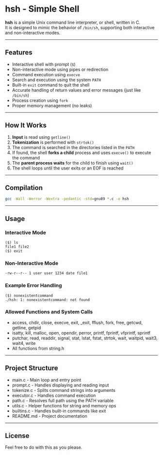 # hsh - Simple Shell

**hsh** is a simple Unix command line interpreter, or shell, written in C.  
It is designed to mimic the behavior of `/bin/sh`, supporting both interactive and non-interactive modes.

---

## Features

- Interactive shell with prompt (`$`)
- Non-interactive mode using pipes or redirection
- Command execution using `execve`
- Search and execution using the system `PATH`
- Built-in `exit` command to quit the shell
- Accurate handling of return values and error messages (just like `/bin/sh`)
- Process creation using `fork`
- Proper memory management (no leaks)

---

## How It Works

1. **Input** is read using `getline()`
2. **Tokenization** is performed with `strtok()`
3. The command is searched in the directories listed in the `PATH`
4. If found, the shell **forks a child** process and uses `execve()` to execute the command
5. The **parent process waits** for the child to finish using `wait()`
6. The shell loops until the user exits or an EOF is reached

---

## Compilation

```bash
gcc -Wall -Werror -Wextra -pedantic -std=gnu89 *.c -o hsh
```

---

## Usage

### Interactive Mode

```$ ./hsh
($) ls
file1 file2
($) exit
```

### Non-Interactive Mode

```$ echo "ls -l" | ./hsh
-rw-r--r-- 1 user user 1234 date file1
```

### Example Error Handling

```$ ./hsh
($) nonexistentcommand
./hsh: 1: nonexistentcommand: not found
```

### Allowed Functions and System Calls

- access, chdir, close, execve, exit, _exit, fflush, fork, free, getcwd, getline, getpid
- isatty, kill, malloc, open, opendir, perror, printf, fprintf, vfprintf, sprintf
- putchar, read, readdir, signal, stat, lstat, fstat, strtok, wait, waitpid, wait3, wait4, write
- All functions from string.h

---

## Project Structure

- main.c - Main loop and entry point
- prompt.c - Handles displaying and reading input
- tokenize.c - Splits command strings into arguments
- executor.c - Handles command execution
- path.c - Resolves full path using the PATH variable
- utils.c - Helper functions for string and memory ops
- builtins.c - Handles built-in commands like exit
- README.md - Project documentation

---

## License

Feel free to do with this as you please.
